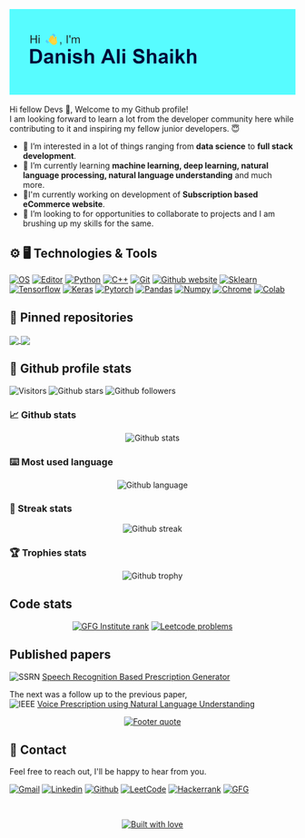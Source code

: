 <p align="center">
  <img src="images\user_header.png" alt="User header">
</p>

Hi fellow Devs :wave:, Welcome to my Github profile!  
I am looking forward to learn a lot from the developer community here while contributing to it and inspiring my fellow junior developers. :innocent:

- 👀 I’m interested in a lot of things ranging from **data science** to **full stack development**.
- 🌱 I’m currently learning **machine learning, deep learning, natural language processing, natural language understanding** and much more.
- 🔭I'm currently working on development of **Subscription based eCommerce website**.
- 💞️ I’m looking to for opportunities to collaborate to projects and I am brushing up my skills for the same.

## :gear: :desktop_computer: Technologies & Tools
[![OS][os-shield]][os-url]
[![Editor][editor-shield]][editor-url]
[![Python][python-shield]][python-url]
[![C++][c++-shield]][c++-url]
[![Git][git-shield]][git-url]
[![Github website][github-website-shield]][github-url]
[![Sklearn][sklearn-shield]][sklearn-url]
[![Tensorflow][tensorflow-shield]][tensorflow-url]
[![Keras][keras-shield]][keras-url]
[![Pytorch][pytorch-shield]][pytorch-url]
[![Pandas][pandas-shield]][pandas-url]
[![Numpy][numpy-shield]][numpy-url]
[![Chrome][chrome-shield]][chrome-url]
[![Colab][colab-shield]][colab-url]

## :pushpin: Pinned repositories
<!-- PINNED REPOSITORIES -->
<a href="https://github.com/DAShaikh10/Tic-Tac-Toe">
  <img align="center" src="https://github-readme-stats.vercel.app/api/pin/?username=DAShaikh10&repo=Tic-Tac-Toe&theme=yeblu"/>
</a>
<a href="https://github.com/DAShaikh10/Turtle-Logos">
  <img align="center" src="https://github-readme-stats.vercel.app/api/pin/?username=DAShaikh10&repo=Turtle-Logos&theme=yeblu"/>
</a>

## :page_facing_up: Github profile stats
![Visitors][visitors-badge]
![Github stars][github-stars-shield]
![Github followers][github-followers-shield]

### :chart_with_upwards_trend: Github stats
<div align="center">

  <a>![Github stats][github-stats]</a>

</div>

### :keyboard: Most used language
<div align="center">

  <a>![Github language][github-language]</a>

</div>

### :dart: Streak stats
<div align="center">

  <a>![Github streak][github-streak]</a>

</div>

### :trophy: Trophies stats
<div align="center">

  <a>![Github trophy][github-trophy]</a>

</div>

## Code stats  
<div align="center">

  <a href="">[![GFG Institute rank][gfg-rank-shield]][gfg-url]</a>
  <a href="">[![Leetcode problems][leetcode-problems-badge]][leetcode-url]</a>

</div>

## Published papers
![SSRN][ssrn-shield] [Speech Recognition Based Prescription Generator][ssrn-paper-url]  

The next was a follow up to the previous paper,  
![IEEE][ieee-shield] [Voice Prescription using Natural Language Understanding][ieee-paper-url]

<div align="center">

  <a href="https://github.com/DAShaikh10">![Footer quote][quote-url]</a>

</div>

## :signal_strength: Contact
Feel free to reach out, I'll be happy to hear from you.

<!-- SOCIAL SHIELDS -->
[![Gmail][gmail-shield]][gmail-url]
[![Linkedin][linkedin-shield]][linkedin-url]
[![Github][github-shield]][github-url]
[![LeetCode][leetcode-shield]][leetcode-url]
[![Hackerrank][hackerrank-shield]][hackerrank-url]
[![GFG][gfg-shield]][gfg-url]

<br>

<!-- FOOTER QUOTE -->
<div align="center">

  <a href="https://github.com/DAShaikh10">![Built with love][built-with-love-badge]</a>

</div>

<!-- MARKDOWN LINKS & IMAGES -->
[leetcode-problems-badge]: https://badges.peiyuan.ch/leetcode/DAShaikh/solved?color=orange&logo=leetcode
[gfg-rank-shield]: https://img.shields.io/badge/Institute%20Rank-22-green?labelColor=white&logo=geeksforgeeks&style=flat
[os-shield]: https://img.shields.io/badge/OS-Windows-informational?style=flat&logo=windows&color=8eaec6
[os-url]: https://www.microsoft.com/en-in/windows?r=1
[editor-shield]: https://img.shields.io/badge/Editor-VS_Code-informational?style=flat&logo=visual-studio-code&logoColor=blue&color=0066b8
[editor-url]: https://code.visualstudio.com
[python-shield]: https://img.shields.io/badge/Code-Python-informational?style=flat&logo=python&logoColor=ffdc51&color=1e415e
[python-url]: https://www.python.org
[c++-shield]: https://img.shields.io/badge/Code-C++-informational?style=flat&logo=c%2B%2B
[c++-url]: https://isocpp.org
[git-shield]: https://img.shields.io/badge/Version%20Control-Git-informational?style=flat&logo=git&color=db5638
[git-url]: https://git-scm.com
[github-website-shield]: https://img.shields.io/badge/-Github-informational?style=flat&logo=github&color=000000
[sklearn-shield]: https://img.shields.io/badge/scikit--learn-%23F7931E.svg?style=flat&logo=scikit-learn&logoColor=white
[sklearn-url]: https://scikit-learn.org
[tensorflow-shield]: https://img.shields.io/badge/-Tensorflow-informational?style=flat&logo=tensorflow
[tensorflow-url]: https://www.tensorflow.org
[keras-shield]: https://img.shields.io/badge/-Keras-informational?style=flat&logo=keras&color=d00000
[keras-url]: https://keras.io
[pytorch-shield]: https://img.shields.io/badge/-Pytorch-informational?style=flat&logo=pytorch&color=white
[pytorch-url]: https://pytorch.org
[pandas-shield]: https://img.shields.io/badge/-Pandas-informational?style=flat&logo=pandas
[pandas-url]: https://pandas.pydata.org
[numpy-shield]: https://img.shields.io/badge/-Numpy-informational?style=flat&logo=numpy&logoColor=blue&color=white
[numpy-url]: https://numpy.org
[chrome-shield]: https://img.shields.io/badge/-Chrome-red?style=flat&logo=google-chrome&logoColor=black
[chrome-url]: https://www.google.com/intl/en_us/chrome
[colab-shield]: https://img.shields.io/badge/-Colab-white?style=flat&logo=google-colab&logoColor=orange
[colab-url]: https://colab.research.google.com
[visitors-badge]: https://visitor-badge.glitch.me/badge?page_id=DAShaikh10
[github-stars-shield]: https://img.shields.io/github/stars/DAShaikh10?style=social
[github-followers-shield]: https://img.shields.io/github/followers/DAShaikh10?style=social
[github-stats]: https://github-readme-stats.vercel.app/api?username=DAShaikh10&theme=yeblu&show_icons=true&include_all_commits=true&count_private=true&cache_seconds=7200
[github-language]: https://github-readme-stats.vercel.app/api/top-langs/?username=DAShaikh10&theme=yeblu
[github-streak]: https://github-readme-streak-stats.herokuapp.com/?user=DAShaikh10&theme=yeblu
[github-trophy]: https://github-profile-trophy.vercel.app/?username=DAShaikh10&theme=algolia
[ssrn-shield]: https://img.shields.io/badge/-SSRN-informational?style=flat&logo=ssrn&logoColor=darkblue&color=white
[ssrn-paper-url]: https://papers.ssrn.com/sol3/papers.cfm?abstract_id=3867738
[ieee-shield]: https://img.shields.io/badge/IEEE-informational?style=flat&logo=ieee
[ieee-paper-url]: https://ieeexplore.ieee.org/document/9807998
[gmail-shield]: https://img.shields.io/badge/-Danish%20Ali-grey?style=flat&logo=gmail
[gmail-url]: mailto:D.A.Shaikh10@gmail.com
[linkedin-shield]: https://img.shields.io/badge/-Danish%20Ali-blue?style=flat&logo=linkedin&logoColor=white
[linkedin-url]: https://www.linkedin.com/in/danish-ali-shaikh
[github-shield]: https://img.shields.io/badge/-Danish%20Ali-black?style=flat&logo=github
[github-url]: https://github.com/DAShaikh10
[quote-url]: https://quotes-github-readme.vercel.app/api?type=horizontal&theme=algolia
[leetcode-shield]: https://img.shields.io/badge/-Danish%20Ali-grey?style=flat&logo=leetcode
[leetcode-url]: https://leetcode.com/DAShaikh
[hackerrank-shield]: https://img.shields.io/badge/-Danish%20Ali-black?style=flat&logo=hackerrank
[hackerrank-url]: https://www.hackerrank.com/d_a_shaikh10
[gfg-shield]: https://img.shields.io/badge/-Danish%20Ali-darkgreen?style=flat&labelColor=white&logo=geeksforgeeks
[gfg-url]: https://auth.geeksforgeeks.org/user/dashaikh/profile
[built-with-love-badge]: http://ForTheBadge.com/images/badges/built-with-love.svg